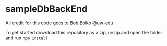 # sampleDbBackEnd

All credit for this code goes to Bob Boiko @uw-edu

To get started download this repository as a zip, unzip and open the folder and run `npm install`
